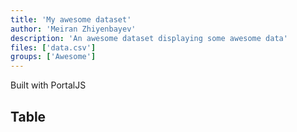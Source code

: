 ```yaml
---
title: 'My awesome dataset'
author: 'Meiran Zhiyenbayev'
description: 'An awesome dataset displaying some awesome data'
files: ['data.csv']
groups: ['Awesome']
---
```


Built with PortalJS

## Table

<Table url="data.csv" />